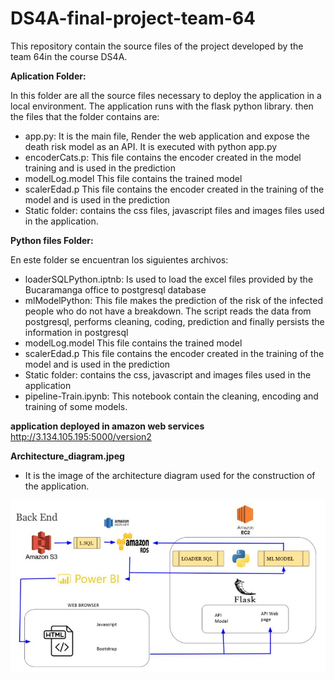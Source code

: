 # DS4A-final-project-team-64
This repository contain the source files of the project developed by the team 64in the course DS4A.


**Aplication Folder:**

In this folder are all the source files necessary to deploy the application in a local environment. The application runs with the flask python library. then the files that the folder contains are:

* app.py: It is the main file, Render the web application and expose the death risk model as an API. It is executed with python app.py
* encoderCats.p: This file contains the encoder created in the model training and is used in the prediction
* modelLog.model This file contains the trained model
* scalerEdad.p This file contains the encoder created in the training of the model and is used in the prediction
* Static folder: contains the css files, javascript files and images files used in the application.

**Python files Folder:**

En este folder se encuentran los siguientes archivos:

* loaderSQLPython.iptnb: Is used to load the excel files provided by the Bucaramanga office to postgresql database
* mlModelPython: This file makes the prediction of the risk of the infected people who do not have a breakdown. The script reads the data from postgresql, performs cleaning, coding, prediction and finally persists the information in postgresql
* modelLog.model This file contains the trained model
* scalerEdad.p This file contains the encoder created in the training of the model and is used in the prediction
* Static folder: contains the css, javascript and images files used in the application
* pipeline-Train.ipynb: This notebook contain the cleaning, encoding and training of some models.

**application deployed in amazon web services**
http://3.134.105.195:5000/version2

**Architecture_diagram.jpeg**
* It is the image of the architecture diagram used for the construction of the application.

![alt text](https://github.com/yeissonzamora/DS4A-final-project-team-64/blob/main/architecture_diagram.JPG)








